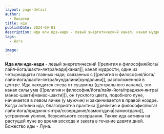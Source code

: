 ```yaml
---
layout: page-detail
author:
  - Яшодеви
title: ида
publishDate: 2024-09-01
description: Ида или ида-нади - левый энергетический канал, канал мудрости, один из четырнадцати главных нади, связанных с кундалини, расположенной в центре. Ида находится слева от сушумны (центрального канала)
tags:
  - йога

image:
---
```

**Ида или ида-нади** - левый энергетический [[религия и философия/йога/лайя-йога/шакти-янтра/нади|канал]], канал мудрости, один из четырнадцати главных нади, связанных с [[религия и философия/йога/лайя-йога/шакти-янтра/кундалини|кундалини]], расположенной в центре. Ида находится слева от сушумны (центрального канала), это канал силы ума ([[религия и философия/йога/лайя-йога/праджня-янтра/манас-шакти|манас-шакти]]), он тусклого цвета, подобного луне, начинается в левом яичке (у мужчин) и заканчивается в правой ноздре. Когда активна ида, благоприятна практика [[религия и философия/йога/лайя-йога/праджня-янтра/созерцание/самоотдача|самоотдачи]], устранения усилия, безусильного созерцания. Также ида активна на растущей луне во время восхода и заката в течение девяти дней. Божество иды - Луна.

